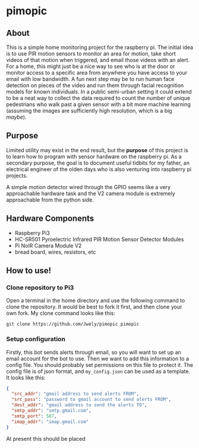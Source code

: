 # pimopic
## About
This is a simple home monitoring project for the raspberry pi. The initial idea is to use PIR motion sensors to monitor
an area for motion, take short videos of that motion when triggered, and email those videos with an alert. For a home, this
might just be a nice way to see who is at the door or monitor access to a specific area from anywhere you have access to 
your email with low bandwidth. A fun next step may be to run human face detection on pieces of the video and run them through facial recognition models for known individuals. In a public semi-urban setting it could extend to be a neat way to collect the data required to 
count the number of unique pedestrians who walk past a given sensor with a bit more machine learning 
(assuming the images are sufficiently high resolution, which is a big *maybe*).

## Purpose
Limited utility may exist in the end result, but the **purpose** of this project is to learn
how to program with sensor hardware on the raspberry pi. As a secondary purpose, the goal is to document useful tidbits for my father, an electrical engineer of the olden days who is also venturing into raspberry pi projects.  

A simple motion detector wired through the GPIO seems like a very 
approachable hardware task and the V2 camera module is extremely approachable from the python side.

## Hardware Components
* Raspberry Pi3 
* HC-SR501 Pyroelectric Infrared PIR Motion Sensor Detector Modules
* Pi NoIR Camera Module V2
* bread board, wires, resistors, etc

## How to use!

### Clone repository to Pi3
Open a terminal in the home directory and use the following command to clone the repository. It would be best to fork it first, and then clone your own fork. My clone command looks like this:

`git clone https://github.com/Jwely/pimopic pimopic`

### Setup configuration
Firstly, this bot sends alerts through email, so you will want to set up an email account for the bot to use.
Then we want to add this information to a config file. You should probably set permissions on this file to protect it.
The config file is of json format, and `my_config.json` can be used as a template. It looks like this:

```json
{
  "src_addr": "gmail address to send alerts FROM",
  "src_pass": "password to gmail account to send alerts FROM",
  "dest_addr": "gmail address to send the alerts TO",
  "smtp_addr": "smtp.gmail.com",
  "smtp_port": 587,
  "imap_addr": "imap.gmail.com"
}
```

At present this should be placed
